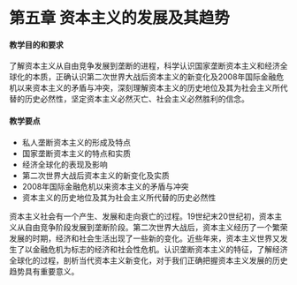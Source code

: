 # 第五章 资本主义的发展及其趋势

#### 教学目的和要求

了解资本主义从自由竞争发展到垄断的进程，科学认识国家垄断资本主义和经济全球化的本质，正确认识第二次世界大战后资本主义的新变化及2008年国际金融危机以来资本主义的矛盾与冲突，深刻理解资本主义的历史地位及其为社会主义所代替的历史必然性，坚定资本主义必然灭亡、社会主义必然胜利的信念。

#### 教学要点

- 私人垄断资本主义的形成及特点
- 国家垄断资本主义的特点和实质
- 经济全球化的表现及影响
- 第二次世界大战后资本主义的新变化及实质
- 2008年国际金融危机以来资本主义的矛盾与冲突
- 资本主义的历史地位及其为社会主义所代替的历史必然性

资本主义社会有一个产生、发展和走向衰亡的过程。19世纪末20世纪初，资本主义从自由竞争阶段发展到垄断阶段。第二次世界大战后，资本主义经历了一个繁荣发展的时期，经济和社会生活出现了一些新的变化。近些年来，资本主义世界又发生了以金融危机为标志的经济和社会性危机。认识垄断资本主义的特征，了解经济全球化的过程，剖析当代资本主义新变化，对于我们正确把握资本主义发展的历史趋势具有重要意义。

